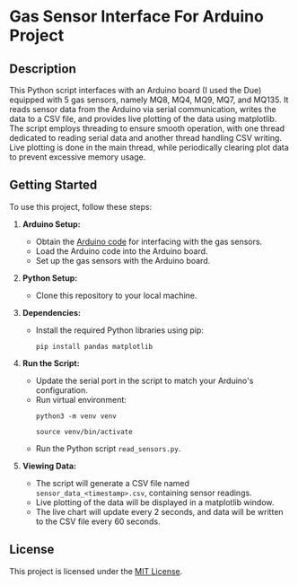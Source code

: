 # Gas Sensor Interface For Arduino Project

## Description

This Python script interfaces with an Arduino board (I used the Due) equipped with 5 gas sensors, namely MQ8, MQ4, MQ9, MQ7, and MQ135. It reads sensor data from the Arduino via serial communication, writes the data to a CSV file, and provides live plotting of the data using matplotlib. The script employs threading to ensure smooth operation, with one thread dedicated to reading serial data and another thread handling CSV writing. Live plotting is done in the main thread, while periodically clearing plot data to prevent excessive memory usage.

## Getting Started

To use this project, follow these steps:

1. **Arduino Setup:**

   - Obtain the [Arduino code](https://github.com/DevDevvy/arduino_gas_sensor_code) for interfacing with the gas sensors.
   - Load the Arduino code into the Arduino board.
   - Set up the gas sensors with the Arduino board.

2. **Python Setup:**

   - Clone this repository to your local machine.

3. **Dependencies:**

   - Install the required Python libraries using pip:
     ```
     pip install pandas matplotlib
     ```

4. **Run the Script:**
   - Update the serial port in the script to match your Arduino's configuration.
   - Run virtual environment:
     ```
     python3 -m venv venv
     ```
     ```
     source venv/bin/activate
     ```
   - Run the Python script `read_sensors.py`.
5. **Viewing Data:**
   - The script will generate a CSV file named `sensor_data_<timestamp>.csv`, containing sensor readings.
   - Live plotting of the data will be displayed in a matplotlib window.
   - The live chart will update every 2 seconds, and data will be written to the CSV file every 60 seconds.

## License

This project is licensed under the [MIT License](LICENSE).
